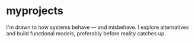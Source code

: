 # myprojects
I'm drawn to how systems behave — and misbehave. I explore alternatives and build functional models, preferably before reality catches up.

